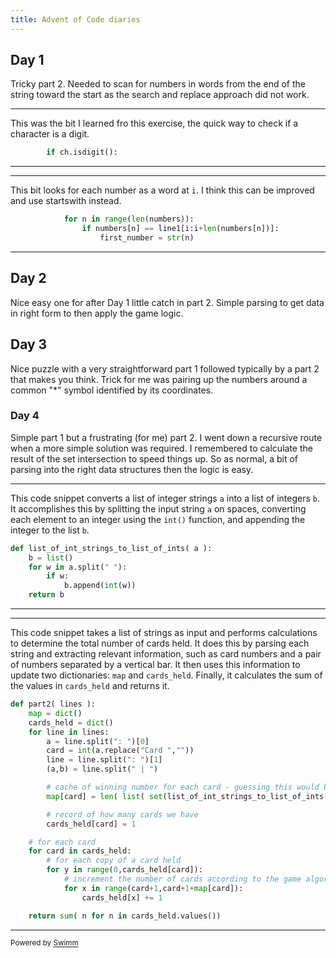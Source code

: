 ```yaml
---
title: Advent of Code diaries
---
```

## Day 1

Tricky part 2. Needed to scan for numbers in words from the end of the string toward the start as the search and replace approach did not work.

<SwmSnippet path="/day1.py" line="15">

---

This was the bit I learned fro this exercise, the quick way to check if a character is a digit.

```python
        if ch.isdigit():
```

---

</SwmSnippet>

<SwmSnippet path="/day1.py" line="36">

---

This bit looks for each number as a word at <SwmToken path="/day1.py" pos="31:1:1" line-data="    i = 0">`i`</SwmToken>. I think this can be improved and use startswith instead.

```python
            for n in range(len(numbers)):
                if numbers[n] == line1[i:i+len(numbers[n])]:
                    first_number = str(n)
```

---

</SwmSnippet>

## Day 2

Nice easy one for after Day 1 little catch in part 2. Simple parsing to get data in right form to then apply the game logic.

## Day 3

Nice puzzle with a very straightforward part 1 followed typically by a part 2 that makes you think. Trick for me was pairing up the numbers around a common "\*" symbol identified by its coordinates.

### Day 4

Simple part 1 but a frustrating (for me) part 2. I went down a recursive route when a more simple solution was required. I remembered to calculate the result of the set intersection to speed things up. So as normal, a bit of parsing into the right data structures then the logic is easy.

<SwmSnippet path="/day4.py" line="9">

---

This code snippet converts a list of integer strings `a` into a list of integers `b`. It accomplishes this by splitting the input string `a` on spaces, converting each element to an integer using the `int()` function, and appending the integer to the list `b`.

```python
def list_of_int_strings_to_list_of_ints( a ):
    b = list()
    for w in a.split(" "):
        if w:
            b.append(int(w))
    return b
```

---

</SwmSnippet>

<SwmSnippet path="/day4.py" line="31">

---

This code snippet takes a list of strings as input and performs calculations to determine the total number of cards held. It does this by parsing each string and extracting relevant information, such as card numbers and a pair of numbers separated by a vertical bar. It then uses this information to update two dictionaries: `map` and `cards_held`. Finally, it calculates the sum of the values in `cards_held` and returns it.

```python
def part2( lines ):
    map = dict()
    cards_held = dict()
    for line in lines:
        a = line.split(": ")[0]
        card = int(a.replace("Card ",""))
        line = line.split(": ")[1]
        (a,b) = line.split(" | ")

        # cache of winning number for each card - guessing this would be the expensive operation in the solution
        map[card] = len( list( set(list_of_int_strings_to_list_of_ints( a )) & set(list_of_int_strings_to_list_of_ints( b )) ))

        # record of how many cards we have
        cards_held[card] = 1

    # for each card
    for card in cards_held:
        # for each copy of a card held
        for y in range(0,cards_held[card]):
            # increment the number of cards according to the game algorithm
            for x in range(card+1,card+1+map[card]):
                cards_held[x] += 1

    return sum( n for n in cards_held.values())
```

---

</SwmSnippet>

<SwmMeta version="3.0.0" repo-id="Z2l0aHViJTNBJTNBQWR2ZW50T2ZDb2RlMjAyMyUzQSUzQXJidWNrbGV5LWdpdA==" repo-name="AdventOfCode2023"><sup>Powered by [Swimm](https://app.swimm.io/)</sup></SwmMeta>
